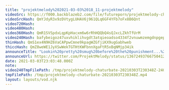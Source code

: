 ```yaml
---
title: "projektmelody%202021-03-03%2018_11-projektmelody"
videoSrc: https://f000.backblazeb2.com/file/futureporn/projektmelody-chaturbate-2021-03-03.mp4
videoSrcHash: QmYJdyR3x9zDVtygLUHAV6j961QLq6GF4YFb7oFx8B6Qnt
video720Hash: 
video480Hash: 
video360Hash: QmR1SVSpdxLqpKpHacxm6w6rRhHQQbQ4sQJxcLZkhTfUrM
video240Hash: bafybeigoz47uxvhiklihvgdt3atqieoadso4334f2vnuwmzemgdnpgepvq?filename=projektmelody-chaturbate-20210303T230348Z-240p.mp4
thinHash: QmS1ex4N9HZ6VaCAPpwCmne9kpagWZGfjiKX9ugGabhweb
thiccHash: QmZ8weWE1JyXSwWekTGTHtKWFbnnXgaFtR5xBqNMjp34ik
announceTitle: "Lookin%20pretty%20smug%20before%20the%20punishment...%20Accountability%20day%20folks.%20I%20say%20a%20swear%2C%20I%20do%20a%20squat%20%20SAVE%20ME"
announceUrl: https://twitter.com/ProjektMelody/status/1367249376675041285
date: 2021-03-03T23:03:48.000Z
note: 
video240TmpFilePath: /tmp/projektmelody-chaturbate-20210303T230348Z-240p.mp4
tmpFilePath: /tmp/projektmelody-chaturbate-20210303T230348Z.mp4
layout: layouts/vod.njk
---
```

